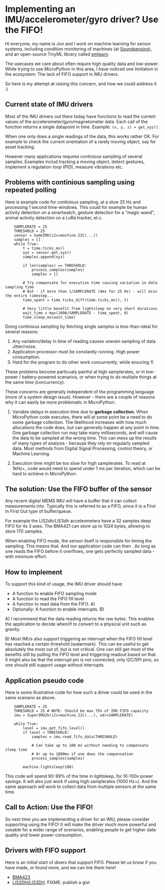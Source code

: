 
# Implementing an IMU/accelerometer/gyro driver? Use the FIFO!

Hi everyone,
my name is Jon and I work on machine learning for sensor systems,
including condition monitoring of machines (at [Soundsensing](https://www.soundsensing.no/)),
and an open-source TinyML library called [emlearn](https://github.com/emlearn/emlearn-micropython).

The usecases we care about often require high quality data and low-power.
While trying to use MicroPython in this area, I have noticed one limitation in the ecosystem:
The lack of FIFO support in IMU drivers.

So here is my attempt at raising this concern, and how we could address it :)

## Current state of IMU drivers

Most of the IMU drivers out there today have functions to read the current values
of the accelerometer/gyro/magnetometer data.
Each call of the function returns a single datapoint in time.
Example: `(x, y, z) = get_xyz()`.

When one only does a single readings of the data, this works rather OK.
For example to check the current orientation of a rarely moving object, say for asset tracking.

However many applications requires continious sampling of several samples.
Examples includ tracking a moving object, detect gestures,
implement a regulation loop (PID), measure vibrations etc.

## Problems with continious sampling using repeated polling

Here is example code for continious sampling,
at a slow 25 Hz and processing 1 second time-windows.
This could for example be human activity detection on a smartwatch,
gesture detection for a "magic wand",
animal activity detection on a LoRa tracker, et.c.

```
    SAMPLERATE = 25
    THRESHOLD = 25 
    sensor = SomeIMU(i2c=machine.I2C(...))
    samples = []
    while True:
        t = time.ticks_ms()
        xyz = sensor.get_xyz()
        samples.append(xyz)

        if len(samples) == THRESHOLD:
            process_samples(samples)
            samples = []

        # Try compensate for execution time causing variation in data sampling time
        # But - if more than 1/SAMPLERATE (4ms for 25 Hz) - will miss the entire timestep...
        time_spent = time.ticks_diff(time.ticks_ms(), t)

        # Very little benefit from lightsleep on very short durations
        wait_time = max(1000/SAMPLERATE - time_spent, 0)
        time.sleep_ms(wait_time)
```

Doing continious sampling by fetching single samples is less-than-ideal for several reasons:

1. Any variation/delay in time of reading causes uneven sampling of data. Jitter/noise.
2. Application processor must be constantly running. High power consumption.
3. Hard for the program to do other work concurrently, while ensuring 1)

These problems become particualy painful at high samplerates,
or in low-power / battery-powered scenarios,
or when trying to do multiple things at the same time (concurrency).

These concerns are generally independent of the programming language (more of a system design issue).
However - there are a couple of reasons why it can easily be more problematic in MicroPython:

1. Variable delays in execution time due to **garbage collection**.
When MicroPython code executes, there will at some point be a need to do some garbage collection.
The likelihood increases with how much allocations the code does,
but can generally happen at any point in time.
One garbage collection run may take many milliseconds, and will cause the data to be sampled at the wrong time.
This can mess up the results of many types of analysis - because they rely on regularly sampled data.
Most methods from Digital Signal Processing, control theory, or Machine Learning.

2. Execution time might be too slow for high samplerates.
To read at 1kHz+, code would need to spend under 1 ms per iteration,
which can be hard to achieve in MicroPython.

## The solution: Use the FIFO buffer of the sensor

Any recent digital MEMS IMU will have a buffer that it can collect measurements into.
Typically this is referred to as a FIFO, since it is a First In First Out type of buffer/queue.

For example the LIS2dh/LIS3dh acceleometers have a 32 samples deep FIFO for its 3 axes.
The BMA421 can store up to 1024 bytes, allowing to store 170 samples.

When enabling FIFO mode, the sensor itself is responsible for timing the sampling.
This means that.
And our application code can then .
As long as one reads the FIFO before it overflows, one gets perfectly sampled data - with minimum effort.

## How to implement

To support this kind of usage, the IMU driver should have:

- A function to enable FIFO sampling mode
- A function to read the FIFO fill level
- A function to read data from the FIFO. A)
- Optionally: A function to enable interrupts. B)

A) I recommend that the data reading returns the raw bytes.
This enables the application to decide when/if to convert to a physical unit such as gravity.

B) Most IMUs also support triggering an interrupt
when the FIFO fill level has reached a certain threshold (watermark).
This can be useful to get absolutely the most out of, but is not critical.
One can still get most of the benefits still by polling the FIFO level
and triggering readout based on that.
It might also be that the interrupt pin is not connected, only I2C/SPI pins,
so one should still support usage without interrupts.

## Application pseudo code

Here is some illustrative code for how such a driver could be used in the same scenario as above.


```
    SAMPLERATE = 25
    THRESHOLD = 25 # NOTE: Should be max 75% of IMU FIFO capacity
    imu = SuperIMU2k(i2c=machine.I2C(...), odr=SAMPLERATE)

    while True:
        level = imu.get_fifo_level()
        if level < THRESHOLD:
            samples = imu.read_fifo_data(THRESHOLD)        

            # Can take up to 100 ms without needing to compensate sleep time
            # Or up to 1000ms if one does the compensation
            process_samples(samples) 

        machine.lightsleep(100)
```

This code will spend 90-99% of the time in lightsleep, for 10-100x power savings.
It will also just work if using high samplerates (1000 Hz+).
And the same approach will work to collect data from multiple sensors at the same time.

## Call to Action: Use the FIFO!

So next time you are implementing a driver for an IMU, please consider supporting using the FIFO!
It will make the driver much more powerful and useable for a wider range of scenarios,
enabling people to get higher data quality and lower power consumption.


## Drivers with FIFO support

Here is an initial start of divers that support FIFO.
Please let us know if you have made, or found more, and we can link them here!

- [BMA423](https://github.com/antirez/bma423-pure-mp/pull/5)
- [LIS2DH/LIS3DH](). FIXME: publish a gist


